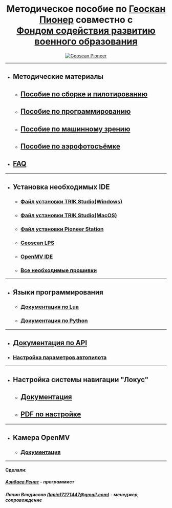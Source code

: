 <div align="center">

# Методическое пособие по <a href="https://www.geoscan.aero/ru/products/pioneer/copter">Геоскан Пионер</a> совместно с <br>[Фондом содействия развитию военного образования](https://fsrvo.ru)

<a href="https://www.geoscan.aero/ru/products/pioneer/copter"> ![Geoscan Pioneer](https://docs.geoscan.aero/ru/master/_images/pioneer.png) </a>

</div>

----------
- ## Методические материалы
  - ## [Пособие по сборке и пилотированию](https://github.com/Slond/pioneer_edu/raw/main/%D0%A1%D0%B1%D0%BE%D1%80%D0%BA%D0%B0%20%D0%B8%20%D0%BF%D0%B8%D0%BB%D0%BE%D1%82%D0%B8%D1%80%D0%BE%D0%B2%D0%B0%D0%BD%D0%B8%D0%B5.pdf)

  - ## [Пособие по программированию](https://github.com/Slond/pioneer_edu/raw/main/Программирование.pdf)
  - ## [Пособие по машинному зрению](https://github.com/Slond/pioneer_edu/raw/main/%D0%9C%D0%B0%D1%88%D0%B8%D0%BD%D0%BD%D0%BE%D0%B5%20%D0%B7%D1%80%D0%B5%D0%BD%D0%B8%D0%B5.pdf)
  - ## [Пособие по аэрофотосъёмке](https://github.com/Slond/pioneer_edu/raw/main/Аэрофотосъемка.pdf)

- ## [FAQ](FAQ)

---

- ## Установка необходимых IDE

  - ### [Файл установки TRIK Studio(Windows)](https://dl.trikset.com/ts/trik-studio-installer_2021-i686.exe)
  - ### [Файл установки TRIK Studio(MacOS)](https://dl.trikset.com/ts/trik-studio-installer_2021-mac.dmg)

  - ### [Файл установки Pioneer Station](https://pioneer-doc.readthedocs.io/ru/master/programming/pioneer_station/pioneer_station_main.html)

  - ### [Geoscan LPS](https://dl.geoscan.aero/pioneer/upload/LPS/Geoscan_LPS.exe)

  - ### [OpenMV IDE](https://openmv.io/pages/download)

  - ### [Все необходимые прошивки](https://github.com/Slond/pioneer_edu/tree/main/Прошивка)

---

- ## Языки программирования

  - ### [Документация по Lua](https://learnxinyminutes.com/docs/ru-ru/lua-ru/)

  - ### [Документация по Python](https://docs.python.org/3/)

---

- ## [Документация по API](https://pioneer-doc.readthedocs.io/ru/master/programming/lua/lua.html)

- ### [Настройка параметров автопилота](https://docs.geoscan.aero/ru/master/instructions/pioneer-max/settings/autopilot_parameters.html)
---

- ## Настройка системы навигации "Локус"

  - ## [Документация](https://pioneer-doc.readthedocs.io/ru/master/module/indoor_nav_lokus.html)

  - ## [PDF по настройке](https://dl.geoscan.aero/pioneer/upload/Docs/User_manual_Locus.pdf)

---

- ## Камера OpenMV

  - ### [Документация](https://docs.openmv.io)

---
#### Сделали:
##### [Азибаев Ренат](https://t.me/azibaev_renat) - программист
##### Лапин Владислав (lapin17271447@gmail.com) - менеджер, сопровождение
